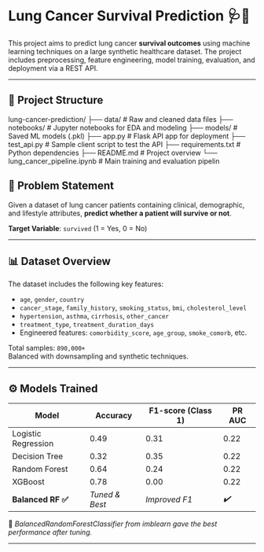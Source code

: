# Lung Cancer Survival Prediction 🩺🎯

This project aims to predict lung cancer **survival outcomes** using machine learning techniques on a large synthetic healthcare dataset. The project includes preprocessing, feature engineering, model training, evaluation, and deployment via a REST API.

---

## 📂 Project Structure
lung-cancer-prediction/
├── data/ # Raw and cleaned data files
├── notebooks/ # Jupyter notebooks for EDA and modeling
├── models/ # Saved ML models (.pkl)
├── app.py # Flask API app for deployment
├── test_api.py # Sample client script to test the API
├── requirements.txt # Python dependencies
├── README.md # Project overview
└── lung_cancer_pipeline.ipynb # Main training and evaluation pipelin

## 🧠 Problem Statement

Given a dataset of lung cancer patients containing clinical, demographic, and lifestyle attributes, **predict whether a patient will survive or not**.

**Target Variable**: `survived` (1 = Yes, 0 = No)

---

## 📊 Dataset Overview

The dataset includes the following key features:

- `age`, `gender`, `country`
- `cancer_stage`, `family_history`, `smoking_status`, `bmi`, `cholesterol_level`
- `hypertension`, `asthma`, `cirrhosis`, `other_cancer`
- `treatment_type`, `treatment_duration_days`
- Engineered features: `comorbidity_score`, `age_group`, `smoke_comorb`, etc.

Total samples: `890,000+`  
Balanced with downsampling and synthetic techniques.

---

## ⚙️ Models Trained

| Model               | Accuracy | F1-score (Class 1) | PR AUC |
|--------------------|----------|---------------------|--------|
| Logistic Regression | 0.49     | 0.31                | 0.22   |
| Decision Tree       | 0.32     | 0.35                | 0.22   |
| Random Forest       | 0.64     | 0.24                | 0.22   |
| XGBoost             | 0.78     | 0.00                | 0.22   |
| **Balanced RF ✅**     | *Tuned & Best* | *Improved F1*     | *✔️*     |

📌 *BalancedRandomForestClassifier from imblearn gave the best performance after tuning.*

---
